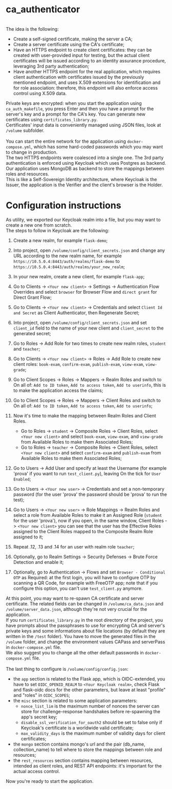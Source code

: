 # ca_authenticator
<br>
The idea is the following:

- Create a self-signed certificate, making the server a CA;
- Create a server certificate using the CA's certificate;
- Have an HTTPS endpoint to create client certificates: they can be created with user-provided input for testing, but the actual client certificates will be issued according to an identity assurance procedure, leveraging 3rd party authentication;
- Have another HTTPS endpoint for the real application, which requires client authentication with certificates issued by the previously mentioned endpoint, and uses X.509 extensions for identification and for role association: therefore, this endpoint will also enforce access control using X.509 data.

Private keys are encrypted: when you start the application using ```ca_auth_makefile```, you press Enter and then you have a prompt for the server's key and a prompt for the CA's key. You can generate new certificates using ```certificates_library.py```. <br>
Certificates' input data is conveniently managed using JSON files, look at ```/volume``` subfolder. <br> <br>
You can start the entire network for the application using ```docker-compose.yml```, which has some hard-coded passwords which you may want to change in production. <br>
The two HTTPS endpoints were coalesced into a single one. The 3rd party authentication is enforced using Keycloak which uses Postgres as backend. Our application uses MongoDB as backend to store the mappings between roles and resources. <br>
This is like a Self-Sovereign Identity architecture, where Keycloak is the Issuer, the application is the Verifier and the client's browser is the Holder. <br>

# Configuration instructions
As utility, we exported our Keycloak realm into a file, but you may want to create a new one from scratch. <br>
The steps to follow in Keycloak are the following:

1) Create a new realm, for example ```flask-demo```;
2) Into project, open ```/volume/config/client_secrets.json``` and change any URL according to the new realm name, for example ```https://10.5.0.4:8443/auth/realms/flask-demo``` to ```https://10.5.0.4:8443/auth/realms/your_new_realm```;
3) In your new realm, create a new client, for example ```flask-app```;
4) Go to Clients -> ```<Your new client>``` -> Settings -> Authentication Flow Overrides and select ```browser``` for Browser Flow and ```direct grant``` for Direct Grant Flow;
5) Go to Clients -> ```<Your new client>``` -> Credentials and select ```Client Id and Secret``` as Client Authenticator, then Regenerate Secret;
6) Into project, open ```/volume/config/client_secrets.json``` and set ```client_id``` field to the name of your new client and ```client_secret``` to the generated secret;
7) Go to Roles -> Add Role for two times to create new realm roles, ```student``` and ```teacher```;
8) Go to Clients -> ```<Your new client>``` -> Roles -> Add Role to create new client roles: ```book-exam```, ```confirm-exam```, ```publish-exam```, ```view-exam```, ```view-grade```;
9) Go to Client Scopes -> Roles -> Mappers -> Realm Roles and switch to On all of: ```Add to ID token```, ```Add to access token```, ```Add to userinfo```, this is to make the application access the claims;
10) Go to Client Scopes -> Roles -> Mappers -> Client Roles and switch to On all of: ```Add to ID token```, ```Add to access token```, ```Add to userinfo```;
11) Now it's time to make the mapping between Realm Roles and Client Roles.
    
    - Go to Roles -> ```student``` -> Composite Roles -> Client Roles, select ```<Your new client>``` and select ```book-exam```, ```view-exam```, and ```view-grade``` from Available Roles to make them Associated Roles; 
    - Go to Roles -> ```teacher``` -> Composite Roles -> Client Roles, select ```<Your new client>``` and select ```confirm-exam``` and ```publish-exam``` from Available Roles to make them Associated Roles;
12) Go to Users -> Add User and specify at least the Username (for example 'prova' if you want to run ```test_client.py```), leaving On the tick for ```User Enabled```;
13) Go to Users -> ```<Your new user>``` -> Credentials and set a non-temporary password (for the user 'prova' the password should be 'prova' to run the test);
14) Go to Users -> ```<Your new user>``` -> Role Mappings -> Realm Roles and select a role from Available Roles to make it an Assigned Role (```student``` for the user 'prova'), now if you open, in the same window, Client Roles -> ```<Your new client>``` you can see that the user has the Effective Roles assigned to the Client Roles mapped to the Composite Realm Role assigned to it;
15) Repeat .12, .13 and .14 for an user with realm role ```teacher```;
16) Optionally, go to Realm Settings -> Security Defenses -> Brute Force Detection and enable it;
17) Optionally, go to Authentication -> Flows and set ```Browser - Conditional OTP``` as Required: at the first login, you will have to configure OTP by scanning a QR Code, for example with FreeOTP app; note that if you configure this option, you can't use ```test_client.py``` anymore.

At this point, you may want to re-spawn CA certificate and server certificate. The related fields can be changed in ```/volume/ca_data.json``` and ```/volume/server_data.json```, although they're not very crucial for the application. <br>
If you run ```certificates_library.py``` in the root directory of the project, you have prompts about the passphrases to use for encrypting CA and server's private keys and some informations about file locations (by default they are written in the ```/test``` folder). You have to move the generated files in the ```/volume``` folder, and change the environment values CAPass and serverPass in ```docker-compose.yml``` file. <br>
We also suggest you to change all the other default passwords in ```docker-compose.yml``` file. <br> <br>
The last thing to configure is ```/volume/config/config.json```:

- the ```app``` section is related to the Flask app, which is OIDC-extended, you have to set ```OIDC_OPENID_REALM``` to ```<Your Keycloak realm>```, check Flask and flask-oidc docs for the other parameters, but leave at least "profile" and "roles" in ```OIDC_SCOPES```;
- the ```misc``` section is related to some application parameters:
    + ```nonce_list_lim``` is the maximum number of nonces the server can store for challenge-response handshakes before re-spawning the app's secret key;
    + ```disable_ssl_verification_for_oauth2``` should be set to false only if Keycloak's certificate is a worldwide valid certificate;
    + ```max_validity_days``` is the maximum number of validity days for client certificates;
- the ```mongo``` section contains mongo's url and the pair (db_name, collection_name) to tell where to store the mappings between role and resources;
- the ```rest_resources``` section contains mapping between resources, intended as client roles, and REST API endpoints: it's important for the actual access control.

Now you're ready to start the application.
